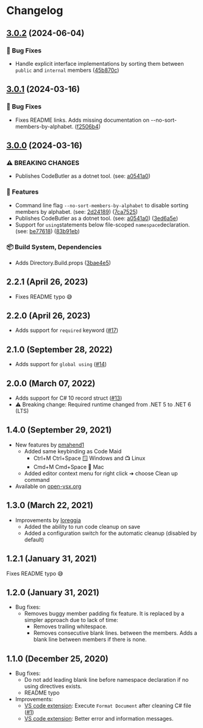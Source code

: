 # Changelog

## [3.0.2](https://github.com/just-seba/code-butler/compare/dotnet-code-butler-v3.0.1...dotnet-code-butler-v3.0.2) (2024-06-04)


### 🐛 Bug Fixes

* Handle explicit interface implementations by sorting them between `public` and `internal` members ([45b870c](https://github.com/just-seba/code-butler/commit/45b870c1f1867ab75295396b8760203b3f095595))

## [3.0.1](https://github.com/just-seba/code-butler/compare/dotnet-code-butler-v3.0.0...dotnet-code-butler-v3.0.1) (2024-03-16)


### 🐛 Bug Fixes

* Fixes README links. Adds missing documentation on --no-sort-members-by-alphabet. ([f2506b4](https://github.com/just-seba/code-butler/commit/f2506b47181e70a991d2b963876c9bb3289b69fe))

## [3.0.0](https://github.com/just-seba/code-butler/compare/dotnet-code-butler-v2.2.1...dotnet-code-butler-v3.0.0) (2024-03-16)


### ⚠ BREAKING CHANGES

* Publishes CodeButler as a dotnet tool. (see: [a0541a0](https://github.com/just-seba/code-butler/commit/a0541a028d98ca8126ad706c512dfddcc5d2ea09))

### 🚀 Features

* Command line flag `--no-sort-members-by-alphabet` to disable sorting members by alphabet. (see: [2d24189](https://github.com/just-seba/code-butler/commit/2d241899df50e0b0b47339a2b67de0abb41b6aa7)) ([7ca7525](https://github.com/just-seba/code-butler/commit/7ca75252ccf0dcae9f6ed32eb186d7fd184ff447))
* Publishes CodeButler as a dotnet tool. (see: [a0541a0](https://github.com/just-seba/code-butler/commit/a0541a028d98ca8126ad706c512dfddcc5d2ea09)) ([3ed6a5e](https://github.com/just-seba/code-butler/commit/3ed6a5e09d43365417b8c13efd4f8cf4ee75b9db))
* Support for `using`statements below file-scoped `namespace`declaration. (see: [be77618](https://github.com/just-seba/code-butler/commit/be776186cf67aa58fca9c78a807625ccdfef2de1)) ([83b91eb](https://github.com/just-seba/code-butler/commit/83b91eb81d208b041747386577f10b81e03dfc32))


### 📦️ Build System, Dependencies

* Adds Directory.Build.props ([3bae4e5](https://github.com/just-seba/code-butler/commit/3bae4e59582c6c238f506b328332e5b11dfa8b60))

## 2.2.1 (April 26, 2023)

- Fixes README typo 😅

## 2.2.0 (April 26, 2023)

- Adds support for `required` keyword ([#17](https://github.com/Projektanker/code-butler/issues/17))

## 2.1.0 (September 28, 2022)

- Adds support for `global using` ([#14](https://github.com/Projektanker/code-butler/issues/14))

## 2.0.0 (March 07, 2022)

- Adds support for C# 10 record struct ([#13](https://github.com/Projektanker/code-butler/issues/13))
- ⚠️ Breaking change: Required runtime changed from .NET 5 to .NET 6 (LTS)

## 1.4.0 (September 29, 2021)

- New features by [pmahend1](https://github.com/pmahend1)
  - Added same keybinding as Code Maid
    - Ctrl+M Ctrl+Space 🪟 Windows and 📺 Linux
    - Cmd+M Cmd+Space 🍎 Mac
  - Added editor context menu for right click ➔ choose Clean up command
- Available on [open-vsx.org](https://open-vsx.org/extension/projektanker/code-butler)

## 1.3.0 (March 22, 2021)

- Improvements by [loreggia](https://github.com/loreggia)
  - Added the ability to run code cleanup on save
  - Added a configuration switch for the automatic cleanup (disabled by default)

## 1.2.1 (January 31, 2021)

Fixes README typo 😅

## 1.2.0 (January 31, 2021)

- Bug fixes:
  - Removes buggy member padding fix feature. It is replaced by a simpler approach due to lack of time:
    - Removes trailing whitespace.
    - Removes consecutive blank lines. between the members. Adds a blank line between members if there is none.

## 1.1.0 (December 25, 2020)

- Bug fixes:
  - Do not add leading blank line before namespace declaration if no using directives exists.
  - README typo
- Improvements:
  - [VS code extension](https://marketplace.visualstudio.com/items?itemName=projektanker.code-butler): Execute `Format Document` after cleaning C# file ([#1](https://github.com/Projektanker/code-butler/issues/1))
  - [VS code extension](https://marketplace.visualstudio.com/items?itemName=projektanker.code-butler): Better error and information messages.
